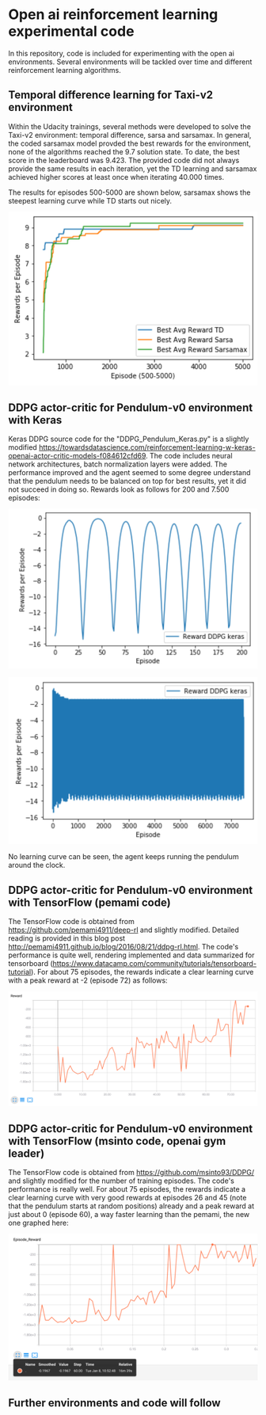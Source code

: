 # Open ai reinforcement learning experimental code
In this repository, code is included for experimenting with the open ai environments. Several environments will be tackled over time and different reinforcement learning algorithms.


## Temporal difference learning for Taxi-v2 environment

Within the Udacity trainings, several methods were developed to solve the Taxi-v2 environment: temporal difference, sarsa and sarsamax. In general, the coded sarsamax model provded the best rewards for the environment, none of the algorithms reached the 9.7 solution state. To date, the best score in the leaderboard was 9.423. The provided code did not always provide the same results in each iteration, yet the TD learning and sarsamax achieved higher scores at least once when iterating 40.000 times.

The results for episodes 500-5000 are shown below, sarsamax shows the steepest learning curve while TD starts out nicely.

![Taxi-v2 best average rewards](https://github.com/manuelfreude/openai-reinforcement-learning/blob/master/Taxi-v2_rewards.png)

## DDPG actor-critic for Pendulum-v0 environment with Keras
Keras DDPG source code for the "DDPG_Pendulum_Keras.py" is a slightly modified https://towardsdatascience.com/reinforcement-learning-w-keras-openai-actor-critic-models-f084612cfd69. The code includes neural network architectures, batch normalization layers were added. The performance improved and the agent seemed to some degree understand that the pendulum needs to be balanced on top for best results, yet it did not succeed in doing so. Rewards look as follows for 200 and 7.500 episodes:

![keras 200 episodes rewards](https://github.com/manuelfreude/openai-reinforcement-learning/blob/master/keras_reward_200.png)

![keras 7.500 episodes rewards](https://github.com/manuelfreude/openai-reinforcement-learning/blob/master/keras_reward_7500.png)

No learning curve can be seen, the agent keeps running the pendulum around the clock.

## DDPG actor-critic for Pendulum-v0 environment with TensorFlow (pemami code)

The TensorFlow code is obtained from https://github.com/pemami4911/deep-rl and slightly modified. Detailed reading is provided in this blog post http://pemami4911.github.io/blog/2016/08/21/ddpg-rl.html. The code's performance is quite well, rendering implemented and data summarized for tensorboard (https://www.datacamp.com/community/tutorials/tensorboard-tutorial). For about 75 episodes, the rewards indicate a clear learning curve with a peak reward at -2 (episode 72) as follows:

![ddpg tf rewards](https://github.com/manuelfreude/openai-reinforcement-learning/blob/master/ddpg_tf_rewards.png)

## DDPG actor-critic for Pendulum-v0 environment with TensorFlow (msinto code, openai gym leader)

The TensorFlow code is obtained from https://github.com/msinto93/DDPG/ and slightly modified for the number of training episodes. The code's performance is really well. For about 75 episodes, the rewards indicate a clear learning curve with very good rewards at episodes 26 and 45 (note that the pendulum starts at random positions) already and a peak reward at just about 0 (episode 60), a way faster learning than the pemami, the new one graphed here:

![ddpg leader rewards](https://github.com/manuelfreude/openai-reinforcement-learning/blob/master/leader_tf_rewards_2.png)

## Further environments and code will follow
